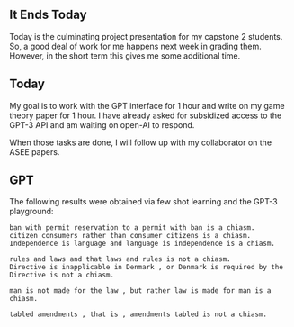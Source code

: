 ## It Ends Today

Today is the culminating project presentation for my capstone 2 students. So, a good deal of work for me happens next week in grading them. However, in the short term this gives me some additional time. 

## Today

My goal is to work with the GPT interface for 1 hour and write on my game theory paper for 1 hour. I have already asked for subsidized access to the GPT-3 API and am waiting on open-AI to respond. 

When those tasks are done, I will follow up with my collaborator on the ASEE papers.

## GPT

The following results were obtained via few shot learning and the GPT-3 playground:

    ban with permit reservation to a permit with ban is a chiasm.
    citizen consumers rather than consumer citizens is a chiasm.
    Independence is language and language is independence is a chiasm.

    rules and laws and that laws and rules is not a chiasm.
    Directive is inapplicable in Denmark , or Denmark is required by the Directive is not a chiasm.

    man is not made for the law , but rather law is made for man is a chiasm.

    tabled amendments , that is , amendments tabled is not a chiasm.



